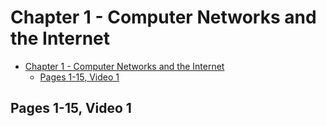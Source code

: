 # Chapter 1 - Computer Networks and the Internet

- [Chapter 1 - Computer Networks and the Internet](#chapter-1---computer-networks-and-the-internet)
  - [Pages 1-15, Video 1](#pages-1-15-video-1)

## Pages 1-15, Video 1
